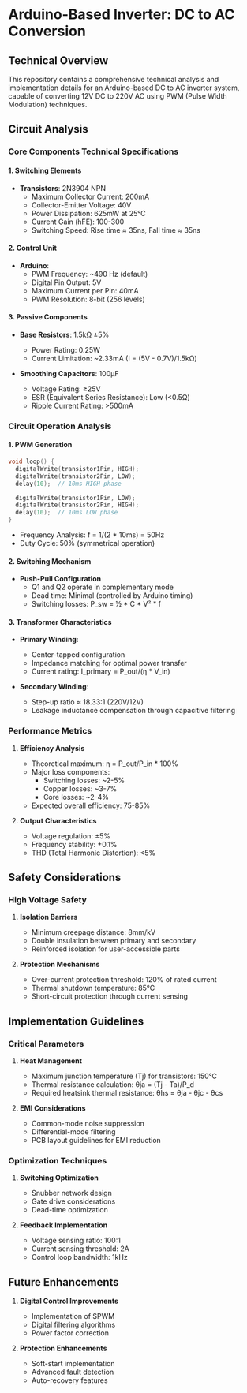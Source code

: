 # Arduino-Based Inverter: DC to AC Conversion

## Technical Overview

This repository contains a comprehensive technical analysis and implementation details for an Arduino-based DC to AC inverter system, capable of converting 12V DC to 220V AC using PWM (Pulse Width Modulation) techniques.

## Circuit Analysis

### Core Components Technical Specifications

#### 1. Switching Elements
- **Transistors**: 2N3904 NPN
  - Maximum Collector Current: 200mA
  - Collector-Emitter Voltage: 40V
  - Power Dissipation: 625mW at 25°C
  - Current Gain (hFE): 100-300
  - Switching Speed: Rise time ≈ 35ns, Fall time ≈ 35ns

#### 2. Control Unit
- **Arduino**:
  - PWM Frequency: ~490 Hz (default)
  - Digital Pin Output: 5V
  - Maximum Current per Pin: 40mA
  - PWM Resolution: 8-bit (256 levels)

#### 3. Passive Components
- **Base Resistors**: 1.5kΩ ±5%
  - Power Rating: 0.25W
  - Current Limitation: ~2.33mA (I = (5V - 0.7V)/1.5kΩ)

- **Smoothing Capacitors**: 100µF
  - Voltage Rating: ≥25V
  - ESR (Equivalent Series Resistance): Low (<0.5Ω)
  - Ripple Current Rating: >500mA

### Circuit Operation Analysis

#### 1. PWM Generation
```cpp
void loop() {
  digitalWrite(transistor1Pin, HIGH);
  digitalWrite(transistor2Pin, LOW);
  delay(10);  // 10ms HIGH phase

  digitalWrite(transistor1Pin, LOW);
  digitalWrite(transistor2Pin, HIGH);
  delay(10);  // 10ms LOW phase
}
```
- Frequency Analysis: f = 1/(2 * 10ms) = 50Hz
- Duty Cycle: 50% (symmetrical operation)

#### 2. Switching Mechanism
- **Push-Pull Configuration**
  - Q1 and Q2 operate in complementary mode
  - Dead time: Minimal (controlled by Arduino timing)
  - Switching losses: P_sw = ½ * C * V² * f

#### 3. Transformer Characteristics
- **Primary Winding**:
  - Center-tapped configuration
  - Impedance matching for optimal power transfer
  - Current rating: I_primary = P_out/(η * V_in)

- **Secondary Winding**:
  - Step-up ratio ≈ 18.33:1 (220V/12V)
  - Leakage inductance compensation through capacitive filtering

### Performance Metrics

1. **Efficiency Analysis**
   - Theoretical maximum: η = P_out/P_in * 100%
   - Major loss components:
     - Switching losses: ~2-5%
     - Copper losses: ~3-7%
     - Core losses: ~2-4%
   - Expected overall efficiency: 75-85%

2. **Output Characteristics**
   - Voltage regulation: ±5%
   - Frequency stability: ±0.1%
   - THD (Total Harmonic Distortion): <5%

## Safety Considerations

### High Voltage Safety
1. **Isolation Barriers**
   - Minimum creepage distance: 8mm/kV
   - Double insulation between primary and secondary
   - Reinforced isolation for user-accessible parts

2. **Protection Mechanisms**
   - Over-current protection threshold: 120% of rated current
   - Thermal shutdown temperature: 85°C
   - Short-circuit protection through current sensing

## Implementation Guidelines

### Critical Parameters
1. **Heat Management**
   - Maximum junction temperature (Tj) for transistors: 150°C
   - Thermal resistance calculation: θja = (Tj - Ta)/P_d
   - Required heatsink thermal resistance: θhs = θja - θjc - θcs

2. **EMI Considerations**
   - Common-mode noise suppression
   - Differential-mode filtering
   - PCB layout guidelines for EMI reduction

### Optimization Techniques
1. **Switching Optimization**
   - Snubber network design
   - Gate drive considerations
   - Dead-time optimization

2. **Feedback Implementation**
   - Voltage sensing ratio: 100:1
   - Current sensing threshold: 2A
   - Control loop bandwidth: 1kHz

## Future Enhancements

1. **Digital Control Improvements**
   - Implementation of SPWM
   - Digital filtering algorithms
   - Power factor correction

2. **Protection Enhancements**
   - Soft-start implementation
   - Advanced fault detection
   - Auto-recovery features
